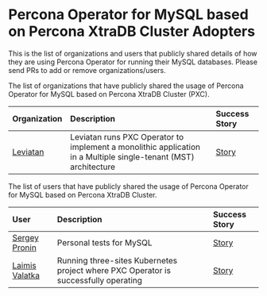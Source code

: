 # Percona Operator for MySQL based on Percona XtraDB Cluster Adopters

This is the list of organizations and users that publicly shared details of how they are using Percona Operator for running their MySQL databases.  Please send PRs to add or remove organizations/users.

The list of organizations that have publicly shared the usage of Percona Operator for MySQL based on Percona XtraDB Cluster (PXC).

| Organization | Description | Success Story |
| :--- | :--- | :--- |
| [Leviatan](https://leviatan.com.br/) | Leviatan runs PXC Operator to implement a monolithic application in a Multiple single-tenant (MST) architecture | [Story](./adopters/leviatan/README.md) |

The list of users that have publicly shared the usage of Percona Operator for MySQL based on Percona XtraDB Cluster.

| User | Description | Success Story |
| :--- | :--- | :--- |
| [Sergey Pronin](https://github.com/spron-in) | Personal tests for MySQL | [Story](./adopters/users/spron-in/README.md)  |
| [Laimis Valatka](https://github.com/laimison) | Running three-sites Kubernetes project where PXC Operator is successfully operating | [Story](./adopters/users/laimison/README.md)  |
